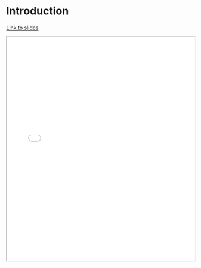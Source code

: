 # Introduction

[Link to slides](slides/1_0_intro.html)

<iframe
  src="slides/1_0_intro.html"
  style="width:100%; height:600px;"
></iframe>
